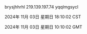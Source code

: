 brysjhhrhl 219.139.197.74 yqqlmgsycl

2024年 11月 03日 星期日 18:10:02 CST

2024年 11月 03日 星期日 10:10:02 GMT
